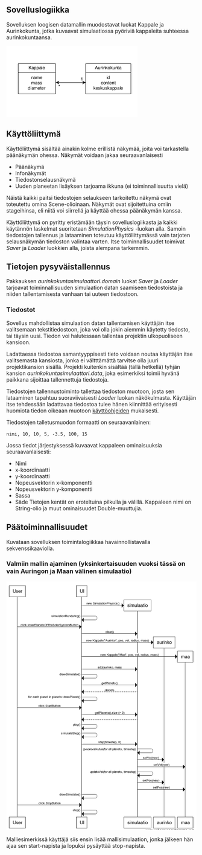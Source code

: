 ## Sovelluslogiikka

Sovelluksen loogisen datamallin muodostavat luokat Kappale ja Aurinkokunta, jotka kuvaavat simulaatiossa pyöriviä kappaleita suhteessa aurinkokuntaansa.

![Kuva sovelluslogiikasta](https://github.com/leopekkas/ot-harjoitustyo/blob/master/dokumentaatio/kuvat/sovelluslogiikka.png)

## Käyttöliittymä 

Käyttöliittymä sisältää ainakin kolme erillistä näkymää, joita voi tarkastella päänäkymän ohessa. Näkymät voidaan jakaa seuraavanlaisesti

- Päänäkymä
- Infonäkymät 
- Tiedostonselausnäkymä
- Uuden planeetan lisäyksen tarjoama ikkuna (ei toiminnallisuutta vielä)

Näistä kaikki paitsi tiedostojen selaukseen tarkoitettu näkymä ovat toteutettu omina Scene-olioinaan. Näkymät ovat sijoitettuina omiin stageihinsa, eli niitä voi siirrellä ja käyttää ohessa päänäkymän kanssa.

Käyttöliittymä on pyritty eristämään täysin sovelluslogiikasta ja kaikki käytännön laskelmat suoritetaan _SimulationPhysics_ -luokan alla. Samoin tiedostojen tallennus ja lataaminen toteutuu käyttöliittymässä vain tarjoten selausnäkymän tiedoston valintaa varten. Itse toiminnallisuudet toimivat _Saver_ ja _Loader_ luokkien alla, joista alempana tarkemmin.

## Tietojen pysyväistallennus

Pakkauksen _aurinkokuntasimulaattori.domain_ luokat _Saver_ ja _Loader_ tarjoavat toiminnallisuuden simulaation datan saamiseen tiedostoista ja niiden tallentamisesta vanhaan tai uuteen tiedostoon. 

### Tiedostot

Sovellus mahdollistaa simulaation datan tallentamisen käyttäjän itse valitsemaan tekstitiedostoon, joka voi olla jokin aiemmin käytetty tiedosto, tai täysin uusi. Tiedon voi halutessaan tallentaa projektin ulkopuoliseen kansioon.

Ladattaessa tiedostoa samantyyppisesti tieto voidaan noutaa käyttäjän itse valitsemasta kansiosta, jonka ei vältttämättä tarvitse olla juuri projektikansion sisällä. Projekti kuitenkin sisältää (tällä hetkellä) tyhjän kansion _aurinkokuntasimulaattori.data_, joka esimerkiksi toimii hyvänä paikkana sijoittaa tallennettuja tiedostoja.

Tiedostojen tallennustoiminto tallettaa tiedoston muotoon, josta sen lataaminen tapahtuu suoraviivaisesti _Loader_ luokan näkökulmasta. Käyttäjän itse tehdessään ladattavaa tiedostoa tulee hänen kiinnittää erityisesti huomiota tiedon oikeaan muotoon [käyttöohjeiden](https://github.com/leopekkas/ot-harjoitustyo/blob/master/dokumentaatio/K%C3%A4ytt%C3%B6ohje.md) mukaisesti. 

Tiedostojen talletusmuodon formaatti on seuraavanlainen:
```
nimi, 10, 10, 5, -3.5, 100, 15 
```
Jossa tiedot järjestyksessä kuvaavat kappaleen ominaisuuksia seuraavanlaisesti: 
- Nimi
- x-koordinaatti
- y-koordinaatti
- Nopeusvektorin x-komponentti
- Nopeusvektorin y-komponentti
- Sassa
- Säde
Tietojen kentät on eroteltuina pilkulla ja välillä. Kappaleen nimi on String-olio ja muut ominaisuudet Double-muuttujia. 

## Päätoiminnallisuudet

Kuvataan sovelluksen toimintalogiikkaa havainnollistavalla sekvenssikaaviolla.

### Valmiin mallin ajaminen (yksinkertaisuuden vuoksi tässä on vain Auringon ja Maan välinen simulaatio)

![Sekvenssikaavio toiminnallisuudesta](https://github.com/leopekkas/ot-harjoitustyo/blob/master/dokumentaatio/kuvat/sekvenssikaaviomalli.png)

Malliesimerkissä käyttäjä siis ensin lisää mallisimulaation, jonka jälkeen hän ajaa sen start-napista ja lopuksi pysäyttää stop-napista.
